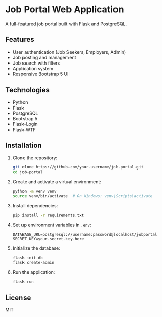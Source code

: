 # Job Portal Web Application

A full-featured job portal built with Flask and PostgreSQL.

## Features

- User authentication (Job Seekers, Employers, Admin)
- Job posting and management
- Job search with filters
- Application system
- Responsive Bootstrap 5 UI

## Technologies

- Python
- Flask
- PostgreSQL
- Bootstrap 5
- Flask-Login
- Flask-WTF

## Installation

1. Clone the repository:
   ```bash
   git clone https://github.com/your-username/job-portal.git
   cd job-portal
   ```

2. Create and activate a virtual environment:
   ```bash
   python -m venv venv
   source venv/bin/activate  # On Windows: venv\Scripts\activate
   ```

3. Install dependencies:
   ```bash
   pip install -r requirements.txt
   ```

4. Set up environment variables in `.env`:
   ```
   DATABASE_URL=postgresql://username:password@localhost/jobportal
   SECRET_KEY=your-secret-key-here
   ```

5. Initialize the database:
   ```bash
   flask init-db
   flask create-admin
   ```

6. Run the application:
   ```bash
   flask run
   ```

## License

MIT
